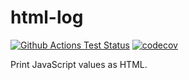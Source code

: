 # html-log

[![Github Actions Test Status](https://github.com/thebearingedge/html-log/workflows/Test/badge.svg?branch=main)](https://github.com/thebearingedge/html-log/actions?query=workflow%3ATest+branch%3Amain)
[![codecov](https://codecov.io/gh/thebearingedge/html-log/branch/main/graph/badge.svg?token=PDH8IGTF1A)](https://codecov.io/gh/thebearingedge/html-log)


Print JavaScript values as HTML.
